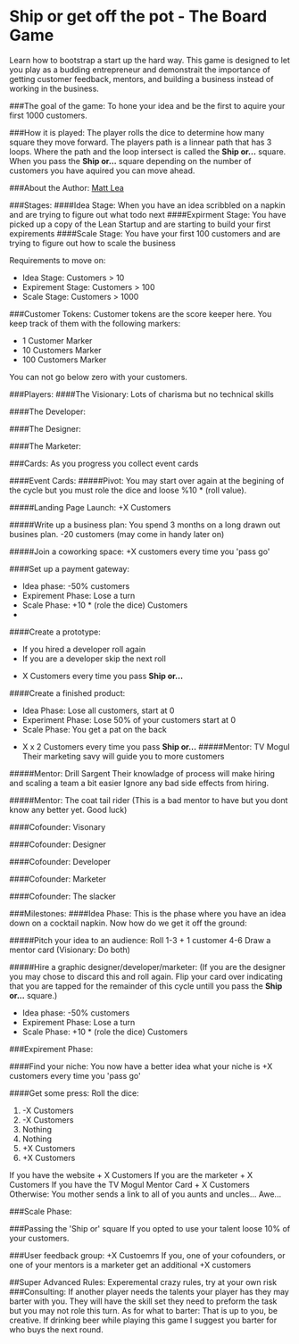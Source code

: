 Ship or get off the pot - The Board Game
===========

Learn how to bootstrap a start up the hard way. This game is designed to let you play as a budding entrepreneur and demonstrait the importance of getting customer feedback, mentors, and building a business instead of working in the business.

###The goal of the game:
To hone your idea and be the first to aquire your first 1000 customers.

###How it is played:
The player rolls the dice to determine how many square they move forward. The players path is a linnear path that has 3 loops. Where the path and the loop intersect is called the **Ship or...** square. When you pass the **Ship or...** square depending on the number of customers you have aquired you can move ahead. 

###About the Author:
[Matt Lea](http://shiporgetoffthepot.com/build-measure-learn-the-board-game/)

###Stages:
####Idea Stage:
When you have an idea scribbled on a napkin and are trying to figure out what todo next
####Expirment Stage:
You have picked up a copy of the Lean Startup and are starting to build your first expirements
####Scale Stage:
You have your first 100 customers and are trying to figure out how to scale the business

Requirements to move on:
* Idea Stage: Customers > 10
* Expirement Stage:  Customers > 100
* Scale Stage:  Customers > 1000

###Customer Tokens:
Customer tokens are the score keeper here. You keep track of them with the following markers:

* 1 Customer Marker
* 10 Customers Marker
* 100 Customers Marker

You can not go below zero with your customers.

###Players:
####The Visionary:
Lots of charisma but no technical skills

####The Developer:

####The Designer:

####The Marketer:


###Cards:
As you progress you collect event cards

####Event Cards:
#####Pivot:
You may start over again at the begining of the cycle but you must role the dice and loose %10 * (roll value).

#####Landing Page Launch:
+X Customers

#####Write up a business plan:
You spend 3 months on a long drawn out busines plan.
-20 customers
(may come in handy later on)

#####Join a coworking space:
+X customers every time you 'pass go'

####Set up a payment gateway:

* Idea phase: -50% customers
* Expirement Phase: Lose a turn
* Scale Phase: +10 * (role the dice) Customers
* 
####Create a prototype:
* If you hired a developer roll again
* If you are a developer skip the next roll

+ X Customers every time you pass **Ship or...**

####Create a finished product:
* Idea Phase: Lose all customers, start at 0
* Experiment Phase: Lose 50% of your customers start at 0
* Scale Phase: You get a pat on the back

+ X x 2 Customers every time you pass **Ship or...**
#####Mentor: TV Mogul
Their marketing savy will guide you to more customers

#####Mentor: Drill Sargent
Their knowladge of process will make hiring and scaling a team a bit easier
Ignore any bad side effects from hiring.


#####Mentor: The coat tail rider
(This is a bad mentor to have but you dont know any better yet. Good luck)



####Cofounder: Visonary

####Cofounder: Designer

####Cofounder: Developer

####Cofounder: Marketer

####Cofounder: The slacker


###Milestones:
####Idea Phase:
This is the phase where you have an idea down on a cocktail napkin. Now how do we get it off the ground:



#####Pitch your idea to an audience:
Roll
1-3 + 1 customer
4-6 Draw a mentor card
(Visionary: Do both)



#####Hire a graphic designer/developer/marketer:
(If you are the designer you may chose to discard this and roll again. Flip your card over indicating that you are tapped for the remainder of this cycle untill you pass the **Ship or...** square.)

* Idea phase: -50% customers
* Expirement Phase: Lose a turn
* Scale Phase: +10 * (role the dice) Customers



###Expirement Phase:

####Find your niche:
You now have a better idea what your niche is
+X customers every time you 'pass go'



####Get some press:
Roll the dice:

1. -X Customers
2. -X Customers
3. Nothing
4. Nothing
5. +X Customers
6. +X Customers


If you have the website + X Customers
If you are the marketer + X Customers
If you have the TV Mogul Mentor Card + X Customers
Otherwise: You mother sends a link to all of you aunts and uncles... Awe...


###Scale Phase:


###Passing the 'Ship or' square
If you opted to use your talent loose 10% of your customers.

###User feedback group:
+X Custoemrs
If you, one of your cofounders, or one of your mentors is a marketer get an additional +X customers


##Super Advanced Rules:
Experemental crazy rules, try at your own risk
###Consulting:
If another player needs the talents your player has they may barter with you. They will have the skill set they need to preform the task but you may not role this turn. As for what to barter: That is up to you, be creative. If drinking beer while playing this game I suggest you barter for who buys the next round.
